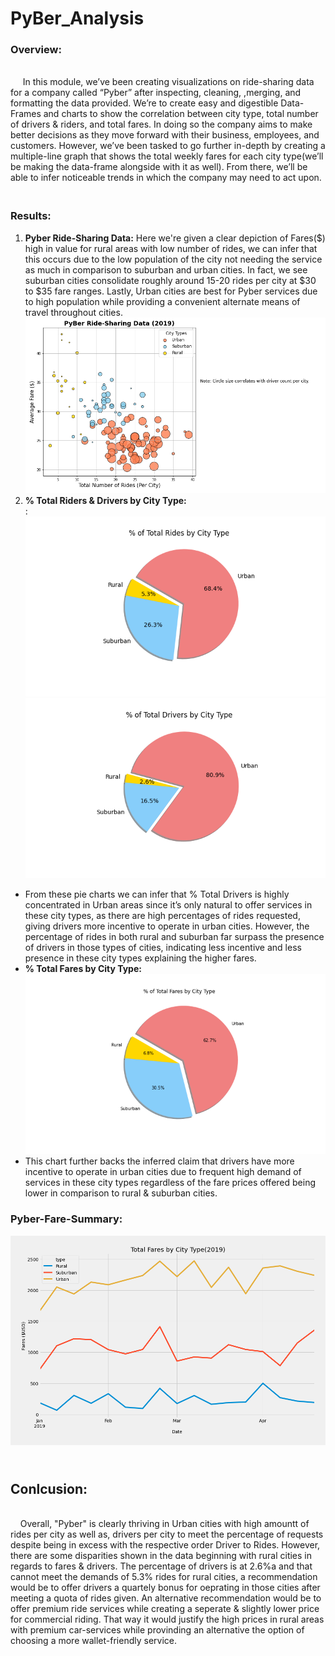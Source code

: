 # PyBer_Analysis

### Overview:<br />
 <br /> &nbsp;&nbsp;&nbsp;&nbsp; In this module, we’ve been creating visualizations on ride-sharing data for a company called “Pyber” after inspecting, cleaning, ,merging, and formatting the data provided. We’re to create easy and digestible Data-Frames and charts to show the correlation between city type, total  number of drivers & riders, and total fares. In doing so the company aims to make better decisions as they move forward with their business, employees, and customers. However, we’ve been tasked to go further in-depth by creating a multiple-line graph that shows the total weekly fares for each city type(we’ll be making the data-frame alongside with it as well). From there, we’ll be able to infer noticeable trends in which the company may need to act upon.<br /> 
 
### <br />Results:<br />
 1. **Pyber Ride-Sharing Data:** Here we're given a clear depiction of Fares($) high in value for rural areas with low number of rides, we can infer that this occurs due to the low population of the city not needing the service as much in comparison to suburban and urban cities. In fact, we see suburban cities consolidate roughly around 15-20 rides per city at $30 to $35 fare ranges. Lastly, Urban cities are best for Pyber services due to high population while providing a convenient alternate means of travel throughout cities.
  ![Pyber Ride-Sharing_data](analysis/Figure_1.png)
 2. **% Total Riders & Drivers by City Type:**<br />:
   ![Total Rides Per City type](analysis/Fig6.png)<br />
   ![Total Drivers Per City Type](analysis/Fig7.png)<br />
   - From these pie charts we can infer that % Total Drivers is highly concentrated in Urban areas since it’s only natural to offer services in these city types, as there are high percentages of rides requested, giving drivers more incentive to operate in urban cities. However, the percentage of rides in both rural and suburban far surpass the presence of drivers in those types of cities, indicating less incentive and less presence in these city types explaining the higher fares.  <br/>
   - **% Total Fares by City Type:**<br />
    ![% Total Fares by City Type](analysis/Fig5.png)
   - This chart further backs the inferred claim that drivers have more incentive to operate in urban cities due to frequent high demand of services in these city types regardless of the fare prices offered being lower in comparison to rural & suburban cities.  


### Pyber-Fare-Summary:
![Pyber_Analysis](analysis/PyBer_fare_summary.png)


## <br />Conlcusion:<br />
<br /> &nbsp;&nbsp;&nbsp;&nbsp;Overall, "Pyber" is clearly thriving in Urban cities with high amountt of rides per city as well as, drivers per city to meet the percentage of requests despite being in excess with the respective order Driver to Rides. However, there are some disparities shown in the data beginning with rural cities in regards to fares & drivers. The percentage of drivers is at 2.6%a and that cannot meet the demands of 5.3% rides for rural cities, a recommendation would be to offer drivers a quartely bonus for oeprating in those cities after meeting a quota of rides given. An alternative recommendation would be to offer premium ride services while creating a seperate & slightly lower price for commercial riding. That way it would justify the high prices in rural areas with premium car-services while provinding an alternative the option of choosing a more wallet-friendly service.
